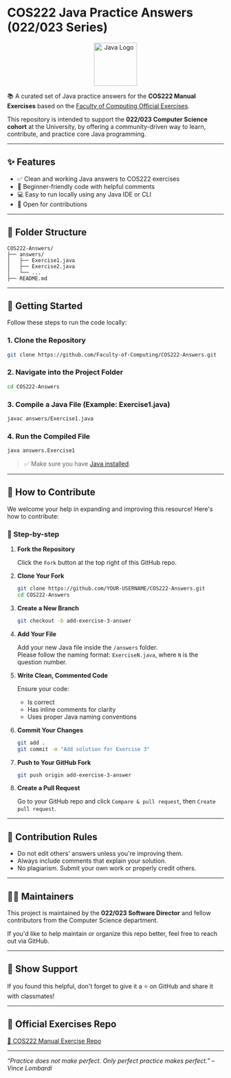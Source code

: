 # COS222 Java Practice Answers (022/023 Series)

<p align="center">
  <img src="https://www.vectorlogo.zone/logos/java/java-ar21.svg" alt="Java Logo" height="100">
</p>

📚 A curated set of Java practice answers for the **COS222 Manual Exercises** based on the [Faculty of Computing Official Exercises](https://github.com/Faculty-of-Computing/COS222-Manual-Excercise).

This repository is intended to support the **022/023 Computer Science cohort** at the University, by offering a community-driven way to learn, contribute, and practice core Java programming.

---

## ✨ Features

- ✅ Clean and working Java answers to COS222 exercises  
- 🧠 Beginner-friendly code with helpful comments  
- 💻 Easy to run locally using any Java IDE or CLI  
- 🤝 Open for contributions  

---

## 📁 Folder Structure

```
COS222-Answers/
├── answers/
│   ├── Exercise1.java
│   ├── Exercise2.java
│   └── ...
├── README.md
```

---

## 🚀 Getting Started

Follow these steps to run the code locally:

### 1. Clone the Repository

```bash
git clone https://github.com/Faculty-of-Computing/COS222-Answers.git
```

### 2. Navigate into the Project Folder

```bash
cd COS222-Answers
```

### 3. Compile a Java File (Example: Exercise1.java)

```bash
javac answers/Exercise1.java
```

### 4. Run the Compiled File

```bash
java answers.Exercise1
```

> ✅ Make sure you have [Java installed](https://www.oracle.com/java/technologies/javase-downloads.html).

---

## 🧠 How to Contribute

We welcome your help in expanding and improving this resource! Here's how to contribute:

### 🔧 Step-by-step

1. **Fork the Repository**

   Click the `Fork` button at the top right of this GitHub repo.

2. **Clone Your Fork**

   ```bash
   git clone https://github.com/YOUR-USERNAME/COS222-Answers.git
   cd COS222-Answers
   ```

3. **Create a New Branch**

   ```bash
   git checkout -b add-exercise-3-answer
   ```

4. **Add Your File**

   Add your new Java file inside the `/answers` folder.  
   Please follow the naming format: `ExerciseN.java`, where `N` is the question number.

5. **Write Clean, Commented Code**

   Ensure your code:
   - Is correct
   - Has inline comments for clarity
   - Uses proper Java naming conventions

6. **Commit Your Changes**

   ```bash
   git add .
   git commit -m "Add solution for Exercise 3"
   ```

7. **Push to Your GitHub Fork**

   ```bash
   git push origin add-exercise-3-answer
   ```

8. **Create a Pull Request**

   Go to your GitHub repo and click `Compare & pull request`, then `Create pull request`.

---

## 📌 Contribution Rules

- Do not edit others' answers unless you're improving them.
- Always include comments that explain your solution.
- No plagiarism. Submit your own work or properly credit others.

---

## 👨‍💻 Maintainers

This project is maintained by the **022/023 Software Director** and fellow contributors from the Computer Science department.

If you'd like to help maintain or organize this repo better, feel free to reach out via GitHub.

---

## 🌟 Show Support

If you found this helpful, don't forget to give it a ⭐ on GitHub and share it with classmates!

---

## 🔗 Official Exercises Repo

[📂 COS222 Manual Exercise Repo](https://github.com/Faculty-of-Computing/COS222-Manual-Excercise)

---

_“Practice does not make perfect. Only perfect practice makes perfect.” – Vince Lombardi_
